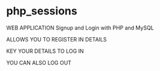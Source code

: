# php_sessions
WEB APPLICATION
Signup and Login with PHP and MySQL

ALLOWS YOU TO REGISTER IN DETAILS

KEY YOUR DETAILS TO LOG IN 

YOU CAN ALSO LOG OUT
